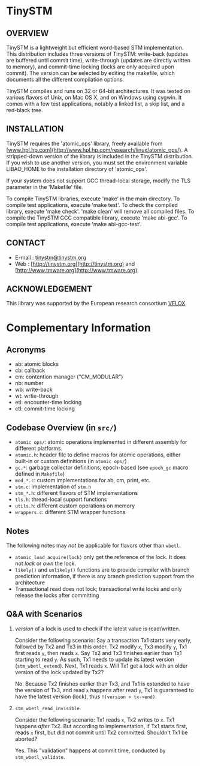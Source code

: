 TinySTM
=======

OVERVIEW
--------

TinySTM is a lightweight but efficient word-based STM implementation.
This distribution includes three versions of TinySTM: write-back
(updates are buffered until commit time), write-through (updates are
directly written to memory), and commit-time locking (locks are only
acquired upon commit).  The version can be selected by editing the
makefile, which documents all the different compilation options.

TinySTM compiles and runs on 32 or 64-bit architectures.  It was tested
on various flavors of Unix, on Mac OS X, and on Windows using cygwin.
It comes with a few test applications, notably a linked list, a skip
list, and a red-black tree.


INSTALLATION
------------

TinySTM requires the 'atomic\_ops' library, freely available from
[www.hpl.hp.com](http://www.hpl.hp.com/research/linux/atomic_ops/).
A stripped-down version of the library is included in the TinySTM 
distribution.  If you wish to use another version, you must set the 
environment variable LIBAO\_HOME to the installation directory of
'atomic\_ops'.

If your system does not support GCC thread-local storage, modify the
TLS parameter in the 'Makefile' file.

To compile TinySTM libraries, execute 'make' in the main directory.  To
compile test applications, execute 'make test'.  To check the compiled
library, execute 'make check'. 'make clean' will remove all compiled
files.
To compile the TinySTM GCC compatible library, execute 'make abi-gcc'.
To compile test applications, execute 'make abi-gcc-test'.


CONTACT
-------

* E-mail : [tinystm@tinystm.org](mailto:tinystm@tinystm.org)
* Web    : [http://tinystm.org](http://tinystm.org) and
 [http://www.tmware.org](http://www.tmware.org)


ACKNOWLEDGEMENT
---------------

This library was supported by the European research consortium
[VELOX](http://www.velox-project.eu).

Complementary Information
=========================

Acronyms
--------
* ab: atomic blocks
* cb: callback
* cm: contention manager ("CM\_MODULAR")
* nb: number
* wb: write-back
* wt: wrtie-through
* etl: encounter-time locking
* ctl: commit-time locking

Codebase Overview (in `src/`)
-----------------
* `atomic ops/`: atomic operations implemented in different assembly for
  different platforms.
* `atomic.h`: header file to define macros for atomic operations, either
  built-in or custom definitions (in `atomic ops/`)
* `gc.*`: garbage collector definitions, epoch-based (see `epoch_gc` macro
  defined in `Makefile`)
* `mod_*.c`: custom implementations for ab, cm, print, etc.
* `stm.c`: implementation of `stm.h`
* `stm_*.h`: different flavors of STM implementations
* `tls.h`: thread-local support functions
* `utils.h`: different custom operations on memory
* `wrappers.c`: different STM wrapper functions

Notes
-----
The following notes may *not* be applicable for flavors other than `wbetl`.
* `atomic_load_acquire(lock)` only get the reference of the lock. 
  It does not *lock* or *own* the lock.
* `likely()` and `unlikely()` functions are to provide compiler with branch
  prediction information, if there is any branch prediction support from the
  architecture
* Transactional read does not lock; transactional write locks and only
  release the locks after committing

Q&A with Scenarios
--------
1. *version* of a lock is used to check if the latest value is read/written.

    Consider the following scenario: Say a transaction Tx1 starts very
    early, followed by Tx2 and Tx3 in this order. Tx2 modify `x`, Tx3 modify
    `y`, Tx1 first reads `y`, then reads `x`. Say Tx2 and Tx3 finishes
    earlier than Tx1 starting to read `y`. As such, Tx1 needs to update its
    latest version (`stm_wbetl_extend`). Next, Tx1 reads `x`.
    Will Tx1 get a lock with an older version of the lock updated by Tx2?

    No. Because Tx2 finishes earlier than Tx3,
    and Tx1 is extended to have the version of Tx3,
    and read `x` happens after read `y`,
    Tx1 is guaranteed to have the latest version (lock),
    thus `!(version > tx->end)`.

1. `stm_wbetl_read_invisible`.

    Consider the following scenario: Tx1 reads `x`, Tx2 writes to `x`. Tx1
    happens *after* Tx2. But according to implementation, if Tx1 starts first,
    reads `x` first, but did not commit until Tx2 committed. Shouldn't Tx1 be
    aborted?

    Yes. This "validation" happens at commit time, conducted by `stm_wbetl_validate`.

